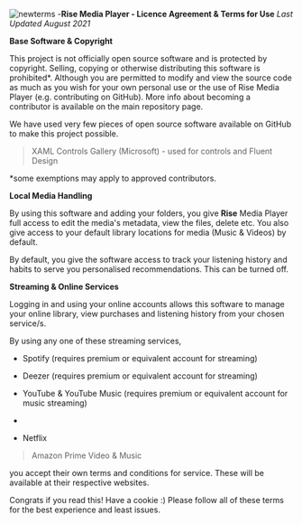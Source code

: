 ![newterms](https://user-images.githubusercontent.com/74561130/131143019-dbce294b-e56f-4f2e-ace7-d4e0363e811e.png)
-**Rise Media Player - Licence Agreement & Terms for Use**
*Last Updated August 2021*

**Base Software & Copyright**

This project is not officially open source software and is protected by copyright. Selling, copying or otherwise distributing this software is prohibited*. Although you are permitted to modify and view the source code as much as you wish for your own personal use or the use of Rise Media Player (e.g. contributing on GitHub). More info about becoming a contributor is available on the main repository page.

We have used very few pieces of open source software available on GitHub to make this project possible. 
>XAML Controls Gallery (Microsoft) - used for controls and Fluent Design

*some exemptions may apply to approved contributors.

**Local Media Handling**

By using this software and adding your folders, you give **Rise** Media Player full access to edit the media's metadata, view the files, delete etc. You also give access to your default library locations for media (Music & Videos) by default.

By default, you give the software access to track your listening history and habits to serve you personalised recommendations. This can be turned off.

**Streaming & Online Services**


Logging in and using your online accounts allows this software to manage your online library, view purchases and listening history from your chosen service/s. 

By using any one of these streaming services,
- Spotify (requires premium or equivalent account for streaming)

- Deezer  (requires premium or equivalent account for streaming)

- YouTube & YouTube Music  (requires premium or equivalent account for music streaming)
- 
- Netflix

>Amazon Prime Video & Music

you accept their own terms and conditions for service. These will be available at their respective websites.

Congrats if you read this! Have a cookie :) 
Please follow all of these terms for the best experience and least issues.
